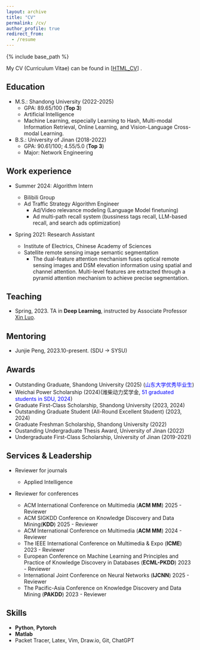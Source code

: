 ```yaml
---
layout: archive
title: "CV"
permalink: /cv/
author_profile: true
redirect_from:
  - /resume
---
```


{% include base_path %}

<!-- * CV (Curriculum Vitae) can be found in [[new_CV](../ownhtml/Curriculum_Vitae_Chongyu_Zhang.pdf)] [[old_digital_CV](../ownhtml/cv_html_page.html)]. -->

My CV (Curriculum Vitae) can be found in [[HTML_CV](../ownhtml/cv_html_page.html)] .


Education
------
* M.S.: Shandong University (2022-2025)
  * GPA: 89.65/100 (<strong>Top 3</strong>)
  * Artificial Intelligence
  * Machine Learning, especially Learning to Hash, Multi-modal Information Retrieval, Online Learning, and Vision-Language Cross-modal Learning.
* B.S.: University of Jinan (2018-2022)
  * GPA: 90.61/100; 4.55/5.0 (<strong>Top 3</strong>)
  * Major: Network Engineering



Work experience
------
* Summer 2024: Algorithm Intern
  * Bilibili Group
  * Ad Traffic Strategy Algorithm Engineer
    * Ad/Video relevance modeling (Language Model finetuning)
    * Ad multi-path recall system (bussiness tags recall, LLM-based recall, and search ads optimization)

* Spring 2021: Research Assistant
  * Institute of Electrics, Chinese Academy of Sciences
  * Satellite remote sensing image semantic segmentation
    * The dual-feature attention mechanism fuses optical remote sensing images and DSM elevation information using spatial and channel attention. Multi-level features are extracted through a pyramid attention mechanism to achieve precise segmentation.



Teaching
------

* Spring, 2023. TA in **Deep Learning**, instructed by Associate Professor <a href="https://faculty.sdu.edu.cn/luoxin/zh_CN/index.htm">Xin Luo</a>. 


Mentoring
------
* Junjie Peng, 2023.10-present. (SDU -> SYSU)

Awards
------
* Outstanding Graduate, Shandong University (2025) (<span style="color: blue;">山东大学优秀毕业生</span>)
* Weichai Power Scholarship (2024)(潍柴动力奖学金, <span style="color: blue;">51 graduated students in SDU, 2024</span>)
* Graduate First-Class Scholarship, Shandong University (2023, 2024)
* Outstanding Graduate Student (All-Round Excellent Student) (2023, 2024)
* Graduate Freshman Scholarship, Shandong University (2022)
* Oustanding Undergraduate Thesis Award, University of Jinan (2022)
* Undergraduate First-Class Scholarship, University of Jinan (2019-2021)


Services & Leadership
------
* Reviewer for journals
  * Applied Intelligence


* Reviewer for conferences
  * ACM International Conference on Multimedia (**ACM MM**) 2025 - Reviewer
  * ACM SIGKDD Conference on Knowledge Discovery and Data Mining(**KDD**) 2025 - Reviewer
  * ACM International Conference on Multimedia (**ACM MM**) 2024 - Reviewer
  * The IEEE International Conference on Multimedia & Expo (**ICME**) 2023 - Reviewer
  * European Conference on Machine Learning and Principles and Practice of Knowledge Discovery in Databases (**ECML-PKDD**) 2023 - Reviewer
  * International Joint Conference on Neural Networks (**IJCNN**) 2025 - Reviewer
  * The Pacific-Asia Conference on Knowledge Discovery and Data Mining (**PAKDD**) 2023 - Reviewer



Skills
------
* **Python**, **Pytorch**
* **Matlab**
* Packet Tracer, Latex, Vim, Draw.io, Git, ChatGPT

